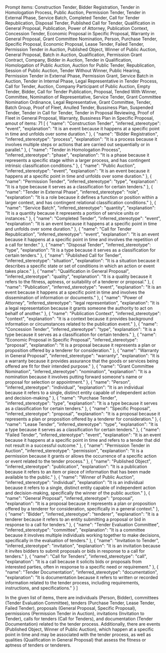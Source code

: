 Prompt items: 
Construction Tender, Bidder Registration, Tender in Homologation Process, Public Auction, Permission Tender, Tender in External Phase, Service Batch, Completed Tender, Call for Tender Republication, Disposal Tender, Published Call for Tender, Qualification in General Proposal, Publication, Power of Attorney, Publication Context, Concession Tender, Economic Proposal in Specific Proposal, Warranty in General Proposal, Grant Committee Nomination, Person, Purchase Tender, Specific Proposal, Economic Proposal, Lease Tender, Failed Tender, Permission Tender in Auction, Published Object, Winner of Public Auction, General Proposal, Batch in Auction, Qualification, Permission Grant Contract, Company, Bidder in Auction, Tender in Qualification, Homologation of Public Auction, Auction for Public Tender, Republication, Session of Public Auction, Tender Without Winner, Public Hearing, Permission Tender in External Phase, Permission Grant, Service Batch in Auction, Tender in Internal Phase, Legal Representative in Tender Process, Call for Tender, Auction, Company Participant of Public Auction, Empty Tender, Bidder, Call for Tender Publication, Proposal, Tended With Winner, Committee, Nomination of Representative, Service Tender, Grant Committee Nomination Ordinance, Legal Representative, Grant Committee, Tender, Batch Group, Proof of Fleet, Anulled Tender, Bussiness Plan, Suspended Tender, Tender in Call for Tender, Tender in Proposal Reviewing, Proof of Fleet in General Proposal, Warranty, Bussiness Plan in Specific Proposal, 
amout of items: 71
 [
    {
        "name": "Construction Tender",
        "inferred_stereotype": "event",
        "explanation": "It is an event because it happens at a specific point in time and unfolds over some duration."
    },
    {
        "name": "Bidder Registration",
        "inferred_stereotype": "process",
        "explanation": "It is a process because it involves multiple steps or actions that are carried out sequentially or in parallel."
    },
    {
        "name": "Tender in Homologation Process",
        "inferred_stereotype": "phase",
        "explanation": "It is a phase because it represents a specific stage within a larger process, and has contingent intrinsic classification conditions."
    },
    {
        "name": "Public Auction",
        "inferred_stereotype": "event",
        "explanation": "It is an event because it happens at a specific point in time and unfolds over some duration."
    },
    {
        "name": "Permission Tender",
        "inferred_stereotype": "type",
        "explanation": "It is a type because it serves as a classification for certain tenders."
    },
    {
        "name": "Tender in External Phase",
        "inferred_stereotype": "role",
        "explanation": "It is a role because it defines a function or position within a larger context, and has contingent relational classification conditions."
    },
    {
        "name": "Service Batch",
        "inferred_stereotype": "quantity",
        "explanation": "It is a quantity because it represents a portion of service units or instances."
    },
    {
        "name": "Completed Tender",
        "inferred_stereotype": "event",
        "explanation": "It is an event because it happens at a specific point in time and unfolds over some duration."
    },
    {
        "name": "Call for Tender Republication",
        "inferred_stereotype": "event",
        "explanation": "It is an event because it happens at a specific point in time and involves the repetition of a call for tender."
    },
    {
        "name": "Disposal Tender",
        "inferred_stereotype": "type",
        "explanation": "It is a type because it serves as a classification for certain tenders."
    },
    {
        "name": "Published Call for Tender",
        "inferred_stereotype": "situation",
        "explanation": "It is a situation because it describes a specific state or set of conditions in which an action or event takes place."
    },
    {
        "name": "Qualification in General Proposal",
        "inferred_stereotype": "quality",
        "explanation": "It is a quality because it refers to the fitness, aptness, or suitability of a tenderer or proposal."
    },
    {
        "name": "Publication",
        "inferred_stereotype": "event",
        "explanation": "It is an event because it happens at a specific point in time and involves the dissemination of information or documents."
    },
    {
        "name": "Power of Attorney",
        "inferred_stereotype": "legal representation",
        "explanation": "It is a legal representation because it grants someone the authority to act on behalf of another."
    },
    {
        "name": "Publication Context",
        "inferred_stereotype": "context",
        "explanation": "It is a context because it provides background information or circumstances related to the publication event."
    },
    {
        "name": "Concession Tender",
        "inferred_stereotype": "type",
        "explanation": "It is a type because it serves as a classification for certain tenders."
    },
    {
        "name": "Economic Proposal in Specific Proposal",
        "inferred_stereotype": "proposal",
        "explanation": "It is a proposal because it represents a plan or proposition offered by a tenderer for consideration."
    },
    {
        "name": "Warranty in General Proposal",
        "inferred_stereotype": "warranty",
        "explanation": "It is a warranty because it provides assurance that the goods or services being offered are fit for their intended purpose."
    },
    {
        "name": "Grant Committee Nomination",
        "inferred_stereotype": "nomination",
        "explanation": "It is a nomination because it involves putting forward someone's name or proposal for selection or appointment."
    },
    {
        "name": "Person",
        "inferred_stereotype": "individual",
        "explanation": "It is an individual because it refers to a single, distinct entity capable of independent action and decision-making."
    },
    {
        "name": "Purchase Tender",
        "inferred_stereotype": "type",
        "explanation": "It is a type because it serves as a classification for certain tenders."
    },
    {
        "name": "Specific Proposal",
        "inferred_stereotype": "proposal",
        "explanation": "It is a proposal because it represents a plan or proposition offered by a tenderer for consideration."
    },
    {
        "name": "Lease Tender",
        "inferred_stereotype": "type",
        "explanation": "It is a type because it serves as a classification for certain tenders."
    },
    {
        "name": "Failed Tender",
        "inferred_stereotype": "event",
        "explanation": "It is an event because it happens at a specific point in time and refers to a tender that did not result in a successful outcome."
    },
    {
        "name": "Permission Tender in Auction",
        "inferred_stereotype": "permission",
        "explanation": "It is a permission because it grants or allows the occurrence of a specific action or event related to the tender process."
    },
    {
        "name": "Published Object",
        "inferred_stereotype": "publication",
        "explanation": "It is a publication because it refers to an item or piece of information that has been made available to the public."
    },
    {
        "name": "Winner of Public Auction",
        "inferred_stereotype": "individual",
        "explanation": "It is an individual because it refers to a single, distinct entity capable of independent action and decision-making, specifically the winner of the public auction."
    },
    {
        "name": "General Proposal",
        "inferred_stereotype": "proposal",
        "explanation": "It is a proposal because it represents a plan or proposition offered by a tenderer for consideration, specifically in a general context."
    },
    {
        "name": "Bidder",
        "inferred_stereotype": "tenderer",
        "explanation": "It is a tenderer because it refers to an entity submitting a proposal or bid in response to a call for tenders."
    },
    {
        "name": "Tender Evaluation Committee",
        "inferred_stereotype": "committee",
        "explanation": "It is a committee because it involves multiple individuals working together to make decisions, specifically in the evaluation of tenders."
    },
    {
        "name": "Invitation to Tender",
        "inferred_stereotype": "invitation",
        "explanation": "It is an invitation because it invites bidders to submit proposals or bids in response to a call for tenders."
    },
    {
        "name": "Call for Tenders",
        "inferred_stereotype": "call",
        "explanation": "It is a call because it solicits bids or proposals from interested parties, often in response to a specific need or requirement."
    },
    {
        "name": "Tender Documentation",
        "inferred_stereotype": "documentation",
        "explanation": "It is documentation because it refers to written or recorded information related to the tender process, including requirements, instructions, and specifications."
    }
]

In the given list of items, there are individuals (Person, Bidder), committees (Tender Evaluation Committee), tenders (Purchase Tender, Lease Tender, Failed Tender), proposals (General Proposal, Specific Proposal), permissions (Permission Tender in Auction), invitations (Invitation to Tender), calls for tenders (Call for Tenders), and documentation (Tender Documentation) related to the tender process. Additionally, there are events (Published Object, Winner of Public Auction), which happen at a specific point in time and may be associated with the tender process, as well as qualities (Qualification in General Proposal) that assess the fitness or aptness of tenders or tenderers.
